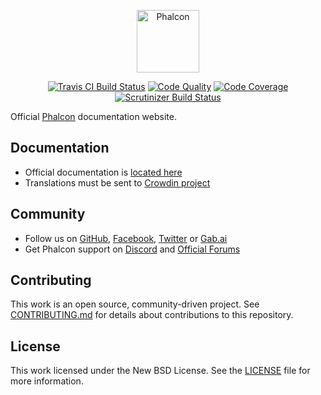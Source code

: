 <p align="center"><a href="https://docs.phalconphp.com" target="_blank">
    <img src="https://docs.phalconphp.com/images/footer_logo.svg" height="100" alt="Phalcon"/>
</a></p>

<p align="center">
<a href="https://travis-ci.org/phalcon/docs-app"><img src="https://travis-ci.org/phalcon/docs-app.svg?branch=master" alt="Travis CI Build Status"></a>
<a href="https://scrutinizer-ci.com/g/phalcon/docs-app/?branch=master"><img src="https://scrutinizer-ci.com/g/phalcon/docs-app/badges/quality-score.png?b=master" alt="Code Quality"></a>
<a href="https://scrutinizer-ci.com/g/phalcon/docs-app/?branch=master"><img src="https://scrutinizer-ci.com/g/phalcon/docs-app/badges/coverage.png?b=master" alt="Code Coverage"></a>
<a href="https://scrutinizer-ci.com/g/phalcon/docs-app/build-status/master"><img src="https://scrutinizer-ci.com/g/phalcon/docs-app/badges/build.png?b=master" alt="Scrutinizer Build Status"></a>
</p>

Official [Phalcon][0] documentation website.

Documentation
-------------
* Official documentation is [located here][1]
* Translations must be sent to [Crowdin project][2]

Community
---------
* Follow us on [GitHub][3], [Facebook][4], [Twitter][5] or [Gab.ai][6]
* Get Phalcon support on [Discord][7] and [Official Forums][8]

Contributing
------------

This work is an open source, community-driven project. See [CONTRIBUTING.md][9]
for details about contributions to this repository.

License
-------

This work licensed under the New BSD License. See the [LICENSE][10] file for more information.

[0]: https://phalconphp.com
[1]: https://docs.zephir-lang.com
[2]: https://crowdin.com/project/phalcon-documentation
[3]: https://github.com/phalcon/cphalcon
[4]: https://phalcon.link/fb
[5]: https://phalcon.link/t
[6]: https://phalcon.link/gab
[7]: https://phalcon.link/discord
[8]: https://forum.phalconphp.com
[9]: https://github.com/phalcon/docs-app/blob/master/CONTRIBUTING.md
[10]: https://github.com/phalcon/docs-app/blob/master/LICENSE.txt
